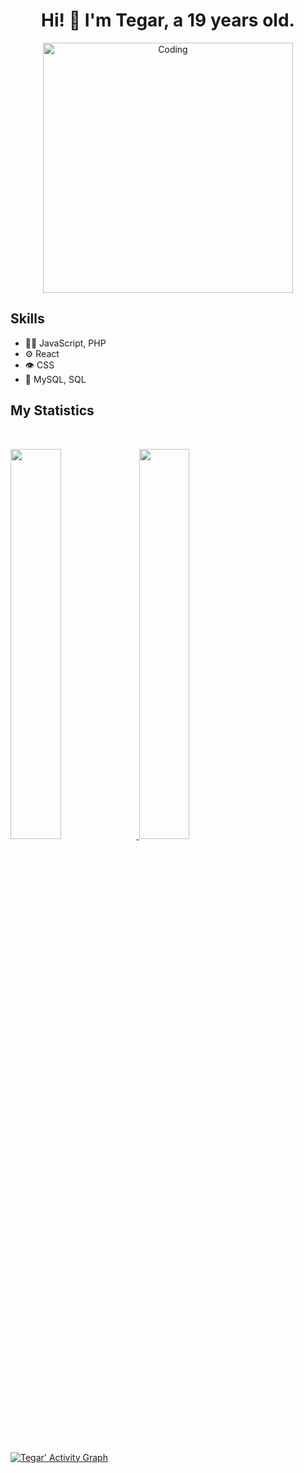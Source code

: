 <h1 align="center">
 Hi! 👋
<b>I'm Tegar, a 19 years old.</b>
</h1>

<p align="center">
<img  alt="Coding" width="400" src="https://cdn.dribbble.com/users/1162077/screenshots/3848914/programmer.gif">
</p>


## Skills
- 👨‍💻 JavaScript, PHP
- ⚙️ React
- 👁️ CSS
- 💽 MySQL, SQL

## My Statistics

<br/>
<p align="left">
  <a href="https://TegarRizky123/">
  <img width="40%" src="https://github-readme-stats.vercel.app/api?username=TegarRizky123&show_icons=true&theme=gruvbox&hide_border=true" />
    <img width="40%" src="https://github-readme-streak-stats.herokuapp.com/?user=TegarRizky123&theme=gruvbox&hide_border=true" />
  </a>
</p>
<br>

[![Tegar' Activity Graph](https://activity-graph.herokuapp.com/graph?username=TegarRizky123&custom_title=Tegar%20Rizky%20Contribution%20Graph&theme=gruvbox&bg_color=282828&hide_border=true&line=d1a01f&point=c58545)](https://TegarRizky123.dev)
